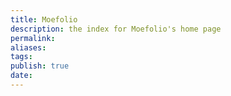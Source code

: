 ```yaml
---
title: Moefolio
description: the index for Moefolio's home page
permalink: 
aliases: 
tags: 
publish: true 
date: 
---
```

